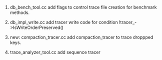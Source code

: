 1. db_bench_tool.cc
    add flags to control trace file creation for benchmark methods.

2. db_impl_write.cc 
    add tracer write code for condition !tracer_->IsWriteOrderPreserved()


3. new: compaction_tracer.cc 
    add compaction_tracer to trace droppped keys.


4. trace_analyzer_tool.cc 
    add sequence tracer
